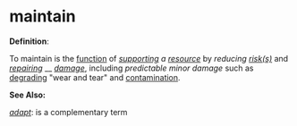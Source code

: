 # maintain

**Definition**:

To maintain is the [function](https://github.com/gcassel/Modular-Organization-Terminology/blob/master/terms/function.md) of [_supporting_](https://github.com/gcassel/Modular-Organization-Terminology/blob/master/terms/support.md) _a_ [_resource_](https://github.com/gcassel/Modular-Organization-Terminology/blob/master/terms/resource.md) by _reducing_ [_risk(s)_](https://github.com/gcassel/Modular-Organization-Terminology/blob/master/terms/risk.md) and [_repairing_](https://github.com/gcassel/Modular-Organization-Terminology/blob/master/terms/repair.md) __ [_damage_](https://github.com/gcassel/Modular-Organization-Terminology/blob/master/terms/damage.md), including _predictable minor damage_ such as [degrading](https://github.com/gcassel/Modular-Organization-Terminology/blob/master/terms/degrade.md) "wear and tear" and [contamination](https://github.com/gcassel/Modular-Organization-Terminology/blob/master/terms/contaminate.md).

**See Also:**

[_adapt_](https://github.com/gcassel/Modular-Organization-Terminology/blob/master/terms/adapt.md): is a complementary term
